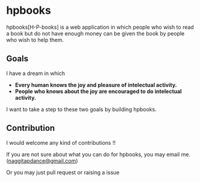 # hpbooks

hpbooks[H-P-books] is a web application in which people who wish to read a book but do not have enough money can be given the book by people who wish to help them.

## Goals

I have a dream in which

- **Every human knows the joy and pleasure of intelectual activity.**
- **People who knows about the joy are encouraged to do intelectual activity.**

I want to take a step to these two goals by building hpbooks.

## Contribution

I would welcome any kind of contributions !!

If you are not sure about what you can do for hpbooks, you may email me. (naggitapdance@gmail.com)

Or you may just pull request or raising a issue

